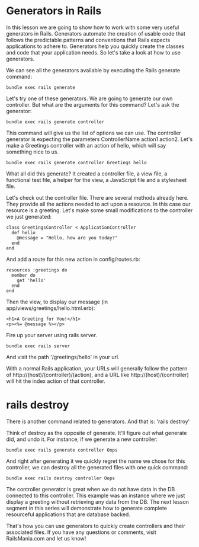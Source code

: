 # Generators in Rails

In this lesson we are going to show how to work with some very useful generators in Rails.
Generators automate the creation of usable code that follows the predictable patterns and conventions that Rails expects applications to adhere to.
Generators help you quickly create the classes and code that your application needs. So let's take a look at how to use generators.

We can see all the generators available by executing the Rails generate command:
```
bundle exec rails generate
```

Let's try one of these generators. We are going to generate our own controller. But what are the arguments for this command? Let's ask the generator:
```
bundle exec rails generate controller
```

This command will give us the list of options we can use. The controller generator is expecting the parameters ControllerName action1 action2. Let's make a Greetings controller with an action of hello, which will say something nice to us.
```
bundle exec rails generate controller Greetings hello
```

What all did this generate? It created a controller file, a view file, a functional test file, a helper for the view, a JavaScript file and a stylesheet file.

Let's check out the controller file. There are several methods already here. They provide all the actions needed to act upon a resource. In this case our resource is a greeting.
Let's make some small modifications to the controller we just generated:
```
class GreetingsController < ApplicationController
  def hello
    @message = "Hello, how are you today?"
  end
end
```
And add a route for this new action in config/routes.rb:
```
resources :greetings do
  member do
    get 'hello'
  end
end
```

Then the view, to display our message (in app/views/greetings/hello.html.erb):
```
<h1>A Greeting for You!</h1>
<p><%= @message %></p>
```

Fire up your server using rails server.
```
bundle exec rails server
```

And visit the path '/greetings/hello' in your url.

With a normal Rails application, your URLs will generally follow the pattern of http://(host)/(controller)/(action), and a URL like http://(host)/(controller) will hit the index action of that controller.


# rails destroy
There is another command related to generators. And that is: 'rails destroy'

Think of destroy as the opposite of generate. It'll figure out what generate did, and undo it.
For instance, if we generate a new controller:
```
bundle exec rails generate controller Oops
```

And right after generating it we quickly regret the name we chose for this controller, we can destroy all the generated files with one quick command:
```
bundle exec rails destroy controller Oops
```

The controller generator is great when we do not have data in the DB connected to this controller. This example was an instance where we just display a greeting without retrieving any data from the DB. The next lesson segment in this series will demonstrate how to generate complete resourceful applications that are database backed.

That's how you can use generators to quickly create controllers and their associated files. If you have any questions or comments,  visit RailsMania.com and let us know!
